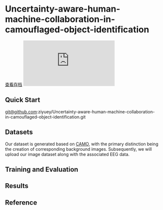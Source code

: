 # Uncertainty-aware-human-machine-collaboration-in-camouflaged-object-identification

[查看存档](https://example.com/archive-link)
![image](https://github.com/ziyuey/Uncertainty-aware-human-machine-collaboration-in-camouflaged-object-identification/blob/main/overall.pdf)

## Quick Start

git@github.com:ziyuey/Uncertainty-aware-human-machine-collaboration-in-camouflaged-object-identification.git

## Datasets

Our dataset is generated based on [CAMO](https://example.com/archive-link), with the primary distinction being the creation of corresponding background images. Subsequently, we will upload our image dataset along with the associated EEG data.

## Training and Evaluation

## Results

## Reference
